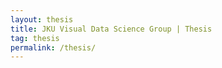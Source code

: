 ```yaml
---
layout: thesis
title: JKU Visual Data Science Group | Thesis
tag: thesis
permalink: /thesis/
---
```

